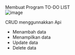 Membuat Program TO-DO LIST  </br>
![image](https://user-images.githubusercontent.com/77191112/230477747-e4e90a89-a382-4980-a634-8142098acb24.png) </br>

CRUD menggunnakkan Api
<ul>
  <li>Menambah data</li>
  <li>Menampilkan data</li>
  <li>Update data</li>
  <li>Delete data</li>
</ul>
